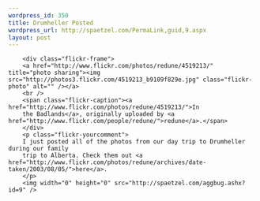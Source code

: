 ```yaml
--- 
wordpress_id: 350
title: Drumheller Posted
wordpress_url: http://spaetzel.com/PermaLink,guid,9.aspx
layout: post
---
```

<style type="text/css">
        .flickr-photo { border: solid 2px #000000; }
        .flickr-yourcomment { }
        .flickr-frame { text-align: left; padding: 3px; }
        .flickr-caption { font-size: 0.8em; margin-top: 0px; }
        </style>
        <div class="flickr-frame">
        <a href="http://www.flickr.com/photos/redune/4519213/" title="photo sharing"><img src="http://photos3.flickr.com/4519213_b9109f829e.jpg" class="flickr-photo" alt="" /></a>
        <br />
        <span class="flickr-caption"><a href="http://www.flickr.com/photos/redune/4519213/">In
        the Badlands</a>, originally uploaded by <a href="http://www.flickr.com/people/redune/">redune</a>.</span>
        </div>
        <p class="flickr-yourcomment">
        I just posted all of the photos from our day trip to Drumheller during our family
        trip to Alberta. Check them out <a href="http://www.flickr.com/photos/redune/archives/date-taken/2003/08/05/">here</a>.
        </p>
        <img width="0" height="0" src="http://spaetzel.com/aggbug.ashx?id=9" />
